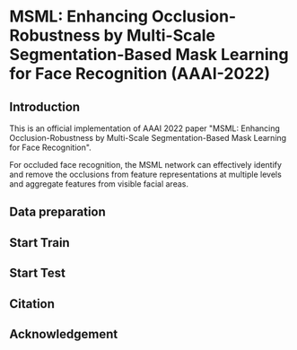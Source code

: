 # MSML: Enhancing Occlusion-Robustness by Multi-Scale Segmentation-Based Mask Learning for Face Recognition (AAAI-2022)

## Introduction
This is an official implementation of AAAI 2022 paper "MSML: Enhancing Occlusion-Robustness by Multi-Scale Segmentation-Based Mask Learning for Face Recognition".

For occluded face recognition, the MSML network can effectively identify and remove the occlusions from feature representations at multiple levels and aggregate features from visible facial areas.

## Data preparation

## Start Train

## Start Test

## Citation

## Acknowledgement